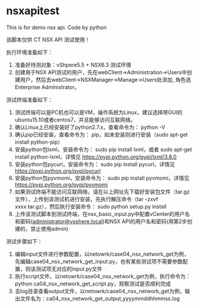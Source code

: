 # nsxapitest
This is for demo nsx api. Code by python

该脚本仅供 CT NSX API 测试使用！


执行环境准备如下：
1. 准备好待测对象：vShpere5.5 + NSX6.3 测试环境
2. 创建用于NSX API测试的用户，先在webClient->Administration->Users中创建用户，然后去webClient->NSXManager->Manage->Users处添加, 角色选Enterprise Administrator。


测试终端准备如下：
1. 测试终端可以是PC机也可以是VM，操作系统为Linux，建议选择带GUI的ubuntu15.10或者centos7，并且能够访问互联网络。
2. 确认Linux上已经安装好了python2.7.x，查看命令为： python -V
3. 确认pip已经安装，查看命令为： pip，如未安装则进行安装（sudo apt-get install python-pip）
4. 安装python包lxml，安装命令为： sudo pip install lxml，或者 sudo apt-get install python-lxml，详情见 https://pypi.python.org/pypi/lxml/3.8.0
5. 安装python包pycurl，安装命令为： sudo pip install pycurl，详情见 https://pypi.python.org/pypi/pycurl 
6. 安装python包pyvmomi，安装命令为： sudo pip install pyvmomi，详情见 https://pypi.python.org/pypi/pyvmomi
7. 如果测试终端不能访问互联网络，请在以上网址先下载好安装包文件（tar.gz文件），上传到该测试机进行安装，先执行解压命令（tar -zxvf xxxx.tar.gz），然后执行安装命令： sudo python setup.py install
8. 上传该测试脚本到测试终端，在nsx_basic_input.py中配置vCenter的用户名和密码(administrator@vsphere.local)和NSX API的用户名和密码(用第2步创建的，禁止使用admin)


测试步骤如下：
1. 编辑input文件进行参数配置，以netowrk/case04_nsx_network_get为例，先编辑case04_nsx_network_get_input.py，也有某些测试项不需要参数配置，则该测试项无对应的input.py文件
2. 执行script文件，以netowrk/case04_nsx_network_get为例，执行命令为： python ca04_nsx_network_get_script.py，观察测试是否顺利完成
3. 去log目录查看output文件，以netowrk/case04_nsx_network_get为例，输出文件名为：ca04_nsx_network_get_output_yyyymmddhhmmss.log
